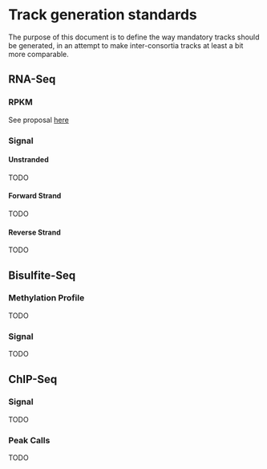 # Track generation standards

The purpose of this document is to define the way mandatory tracks should be generated, in an attempt to make inter-consortia tracks at least a bit more comparable.

## RNA-Seq

### RPKM

See proposal [here](https://github.com/IHEC/ihec-assay-standards/blob/master/RNA_Seq_normalization.md)

### Signal

#### Unstranded

TODO

#### Forward Strand

TODO

#### Reverse Strand

TODO


## Bisulfite-Seq

### Methylation Profile

TODO

### Signal
 
TODO




## ChIP-Seq

### Signal

TODO

### Peak Calls

TODO